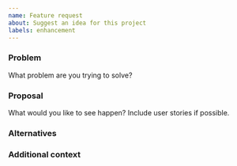 ```yaml
---
name: Feature request
about: Suggest an idea for this project
labels: enhancement
---
```


### Problem
What problem are you trying to solve?

### Proposal
What would you like to see happen? Include user stories if possible.

### Alternatives

### Additional context


